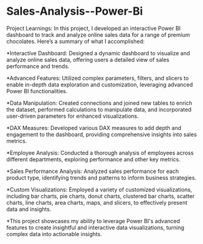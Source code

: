 # Sales-Analysis--Power-Bi
Project Learnings:
In this project, I developed an interactive Power BI dashboard to track and analyze online sales data for a range of premium chocolates. Here’s a summary of what I accomplished:

*Interactive Dashboard: Designed a dynamic dashboard to visualize and analyze online sales data, offering users a detailed view of sales performance and trends.

*Advanced Features: Utilized complex parameters, filters, and slicers to enable in-depth data exploration and customization, leveraging advanced Power BI functionalities.

*Data Manipulation: Created connections and joined new tables to enrich the dataset, performed calculations to manipulate data, and incorporated user-driven parameters for enhanced visualizations.

*DAX Measures: Developed various DAX measures to add depth and engagement to the dashboard, providing comprehensive insights into sales metrics.

*Employee Analysis: Conducted a thorough analysis of employees across different departments, exploring performance and other key metrics.

*Sales Performance Analysis: Analyzed sales performance for each product type, identifying trends and patterns to inform business strategies.

*Custom Visualizations: Employed a variety of customized visualizations, including bar charts, pie charts, donut charts, clustered bar charts, scatter charts, line charts, area charts, maps, and slicers, to effectively present data and insights.

*This project showcases my ability to leverage Power BI's advanced features to create insightful and interactive data visualizations, turning complex data into actionable insights.
